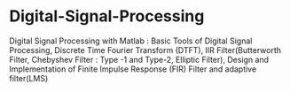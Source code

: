 # Digital-Signal-Processing
Digital Signal Processing with Matlab : Basic Tools of Digital Signal Processing, Discrete Time Fourier Transform (DTFT), IIR Filter(Butterworth Filter, Chebyshev Filter : Type -1 and Type-2, Elliptic Filter), Design and Implementation of Finite Impulse Response (FIR) Filter and adaptive filter(LMS)
